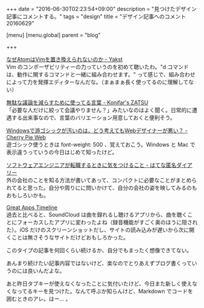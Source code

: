 +++
date = "2016-06-30T02:23:54+09:00"
description = "見つけたデザイン記事にコメントする。"
tags = "design"
title = "デザイン記事へのコメント 20160629"

[menu]
  [menu.global]
    parent = "blog"

+++

[なぜAtomはVimを置き換えられないのか - Yakst](https://yakst.com/ja/posts/3985)  
Vim のコンポーザビリティーの力っていうのを初めて聴いたわ。"d コマンドは、動作に関するコマンドと一緒に組み合わせます。" って感じで、組み合わせによって力を発揮エディターなんだな。（まぁまぁ長く使ってるのに理解してない）

[無駄な議論を減らすために使ってる言葉 - Konifar's ZATSU](http://konifar-zatsu.hatenadiary.jp/entry/2016/06/29/193911)  
「必要な人だけに絞って会議やりません？」みたいなのはよく聞く。日常的に遭遇する出来事なので、言葉のバリエーション用意しておくと便利そう。

[Windowsで游ゴシックが汚いのは、どう考えてもWebデザイナーが悪い？ - Cherry Pie Web](http://www.cherrypieweb.com/weblog/technical/20160629025615.php)  
遊ゴシック使うときは font-weight: 500 、覚えておこう。Windows と Mac で表示違うっていうの今日はじめて知ったけど。

[ソフトウェアエンジニアが転職するときに気をつけること - はてな匿名ダイアリー](http://anond.hatelabo.jp/20160629082647)  
外の会社のことを知る方法が書いてあって、コンパクトに必要なことがまとめられてると思った。自分や周りにに問いかけて、自分の会社の姿を映してみるのもおもしろいかも。

[Great Apps Timeline](http://greatappstimeline.xyz/)  
過去と比べると、SoundCloud は曲を録れるし聴けるアプリから、曲を聴くことにフォーカスしたアプリに変わったよね（録音機能がすごく奥のほうに隠された）。iOS だけのスクリーンショットだし、サイトの読み込みが遅いから次に開くことは無さそうなサイトだけどおもしろかった。

このタイプの記事を何回くらい続けるか、自分でもまったく想像できてない。

あんまり続けたい記事内容ではないけど、楽なのでとりあえずブログ書くっていうのには良いんだよな。

あと昨日タブキーが使えなくなったことに気付いたけど、今日また新しく使えなくなってるキーを見つけた。なんて呼ぶか知らんけど、Markdown でコードを囲むときのアレ。はー... 。
